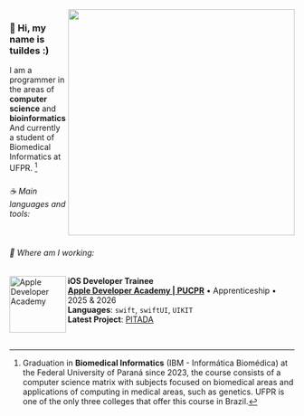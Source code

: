 <img src="https://raw.githubusercontent.com/MicaelliMedeiros/micaellimedeiros/master/image/computer-illustration.png" min-width="400px" max-width="400px" width="400px" align="right">

<h3 align="left">🐇 Hi, my name is tuildes :)</h3>

I am a programmer in the areas of **computer science** and **bioinformatics**
<br />
And currently a student of Biomedical Informatics at UFPR. [^1]

###

<h6 align="left">☕ Main languages ​​and tools:</h6>

<div align="left">
  <img src="https://skillicons.dev/icons?i=c,swift,git,vscode,github,linux,figma&theme=dark&perline=7" alt=""  />
</div>

<h6 align="left">🚀 Where am I working:</h6>

[<img align="left" height="100px" width="100px" alt="Apple Developer Academy" src="https://media.licdn.com/dms/image/v2/D4D0BAQF_8YdUx_2eTQ/company-logo_200_200/B4DZUfIrf.HYAI-/0/1739984124759/apple_developer_academy_pucpr_logo?e=2147483647&v=beta&t=AVuF6C17EbFNSZKhB6nAIHxQMZfdYS1fu5-wr8_qG2k"/>]([https://ecomp.co/](https://developeracademy.pucpr.br/))

**iOS Developer Trainee** \
[**Apple Developer Academy | PUCPR**](https://developeracademy.pucpr.br/) • Apprenticeship • 2025 & 2026 \
**Languages**: `swift`, `swiftUI`, `UIKIT` \
**Latest Project**: [PITADA](https://apps.apple.com/ph/app/pitada/id6747889796?uo=2)

<br />

[^1]: Graduation in **Biomedical Informatics** (IBM - Informática Biomédica) at the Federal University of Paraná since 2023, the course consists of a computer science matrix with subjects focused on biomedical areas and applications of computing in medical areas, such as genetics. UFPR is one of the only three colleges that offer this course in Brazil.
